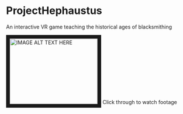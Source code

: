 # ProjectHephaustus
An interactive VR game teaching the historical ages of blacksmithing

<a href="http://www.youtube.com/watch?feature=player_embedded&v=YhZoQW1m-PE
" target="_blank"><img src="http://img.youtube.com/vi/YhZoQW1m-PE/0.jpg" 
alt="IMAGE ALT TEXT HERE" width="240" height="180" border="10" /></a>
Click through to watch footage

